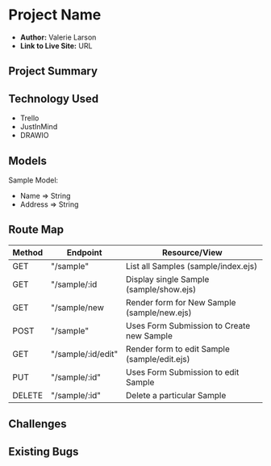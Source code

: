 # Project Name

- **Author:** Valerie Larson
- **Link to Live Site:** URL


## Project Summary



## Technology Used
- Trello
- JustInMind
- DRAWIO


## Models

Sample Model:
 - Name => String
 - Address => String


## Route Map

| Method | Endpoint | Resource/View |
|--------|----------|---------------|
|GET| "/sample" | List all Samples (sample/index.ejs) |
|GET| "/sample/:id | Display single Sample (sample/show.ejs)|
|GET| "/sample/new | Render form for New Sample (sample/new.ejs)|
|POST| "/sample" | Uses Form Submission to Create new Sample |
|GET| "/sample/:id/edit" | Render form to edit Sample (sample/edit.ejs)|
|PUT| "/sample/:id" | Uses Form Submission to edit Sample |
|DELETE| "/sample/:id" | Delete a particular Sample |


## Challenges


## Existing Bugs
